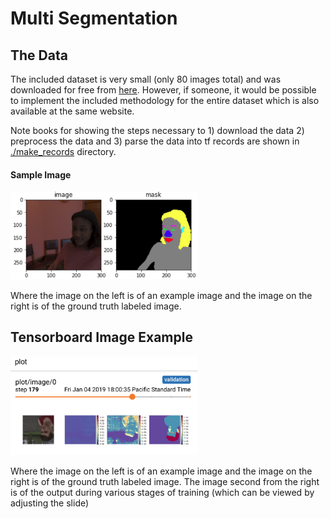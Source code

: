 # Multi Segmentation

## The Data

The included dataset is very small (only 80 images total) and was downloaded for free from [here](http://www.mut1ny.com/face-headsegmentation-dataset). However, if someone, it would be possible to implement the included methodology for the entire dataset which is also available at the same website.

Note books for showing the steps necessary to 1) download the data 2) preprocess the data and 3) parse the data into tf records are shown in [./make_records](./make_records/) directory.

#### Sample Image

<p align="left">
<img src="./misc/image_and_mask_ex.png" alt="Example of a face image from the dataset and the corresponding output target" width="300">
</p>

Where the image on the left is of an example image and the image on the right is of the ground truth labeled image.

## Tensorboard Image Example

<p align="left">
<img src="./misc/tb_output_img.png" alt="Example of an image created in tensorboard of a sample face image, the segmentation prediction for the image throughout training, and the corresponding ground truth image" width="300">
</p>

Where the image on the left is of an example image and the image on the right is of the ground truth labeled image. The image second from the right is of the output during various stages of training (which can be viewed by adjusting the slide)